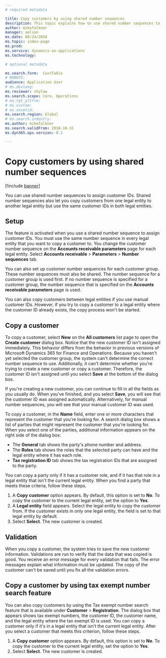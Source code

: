 ```yaml
---
# required metadata

title: Copy customers by using shared number sequences
description: This topic explains how to use shared number sequences to copy a customer to another legal entity but keep the same customer ID.
author: mikefalkner
manager: aolson
ms.date: 08/24/2018
ms.topic: index-page
ms.prod: 
ms.service: dynamics-ax-applications
ms.technology: 

# optional metadata

ms.search.form:  CustTable
# ROBOTS: 
audience: Application User
# ms.devlang: 
ms.reviewer: shylaw
ms.search.scope: Core, Operations
# ms.tgt_pltfrm: 
# ms.custom: 
# ms.assetid: 
ms.search.region: Global
# ms.search.industry: 
ms.author: mikefalkner
ms.search.validFrom: 2018-10-31
ms.dyn365.ops.version: 8.1

---
```


# Copy customers by using shared number sequences

[!include [banner](../includes/banner.md)]

You can use shared number sequences to assign customer IDs. Shared number sequences also let you copy customers from one legal entity to another legal entity but use the same customer IDs in both legal entities.

## Setup

The feature is activated when you use a shared number sequence to assign customer IDs. You must use the same number sequence in every legal entity that you want to copy a customer to. You change the customer number sequence on the **Accounts receivable parameters** page for each legal entity. Select **Accounts receivable** \> **Parameters** \> **Number sequences** tab.

You can also set up customer number sequences for each customer group. These number sequences must also be shared. The number sequence for a customer group is used first. If no number sequence is specified for a customer group, the number sequence that is specified on the **Accounts receivable parameters** page is used.

You can also copy customers between legal entities if you use manual customer IDs. However, if you try to copy a customer to a legal entity where the customer ID already exists, the copy process won't be started.

## Copy a customer

To copy a customer, select **New** on the **All customers** list page to open the **Create customer** dialog box. Notice that the new customer ID isn't assigned immediately. This behavior differs from the behavior in previous versions of Microsoft Dynamics 365 for Finance and Operations. Because you haven't yet selected the customer group, the system can't determine the correct number sequence to use. Additionally, it can't determine whether you're trying to create a new customer or copy a customer. Therefore, the customer ID isn't assigned until you select **Save** at the bottom of the dialog box.

If you're creating a new customer, you can continue to fill in all the fields as you usually do. When you've finished, and you select **Save**, you will see that the customer ID was assigned automatically. Alternatively, for manual number sequences, you will see that your manual customer ID was used.

To copy a customer, in the **Name** field, enter one or more characters that represent the customer that you're looking for. A search dialog box shows a list of parties that might represent the customer that you're looking for. When you select one of the parties, additional information appears on the right side of the dialog box:

- The **General** tab shows the party's phone number and address.
- The **Roles** tab shows the roles that the selected party can have and the legal entity where it has each role.
- **Tax registration ID** tab shows the tax registration IDs that are assigned to the party.

You can copy a party only if it has a customer role, and if it has that role in a legal entity that isn't the current legal entity. When you find a party that meets these criteria, follow these steps.

1. A **Copy customer** option appears. By default, this option is set to **No**. To copy the customer to the current legal entity, set the option to **Yes**. 
2. A **Legal entity** field appears. Select the legal entity to copy the customer from. If the customer exists in only one legal entity, the field is set to that legal entity by default.
3. Select **Select**. The new customer is created.

## Validation

When you copy a customer, the system tries to save the new customer information. Validations are run to verify that the data that was copied is good. You receive an error message for every validation that fails. The error messages explain what information must be updated. The copy of the customer can't be saved until you fix all the validation errors.

## Copy a customer by using tax exempt number search feature

You can also copy customers by using the Tax exempt number search feature that is available under **Customer** \> **Registration**. The dialog box that appears shows tax exempt numbers, the customer ID, the customer name, and the legal entity where the tax exempt ID is used. You can copy a customer only if it's in a legal entity that isn't the current legal entity. After you select a customer that meets this criterion, follow these steps.

1. A **Copy customer** option appears. By default, this option is set to **No**. To copy the customer to the current legal entity, set the option to **Yes**. 
2. Select **Select**. The new customer is created.
